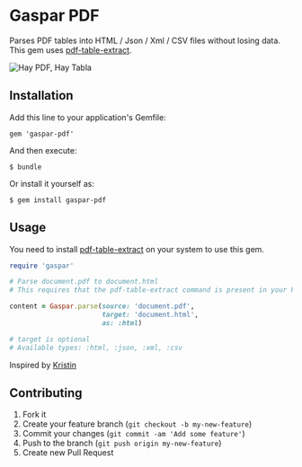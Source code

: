 # Gaspar PDF

Parses PDF tables into HTML / Json / Xml / CSV files without losing data. This gem uses  [pdf-table-extract](https://github.com/ashima/pdf-table-extract).

![Hay PDF, Hay Tabla](https://cloud.githubusercontent.com/assets/445798/17439517/82155610-5af6-11e6-9a3e-cfb0a019b1a1.jpg)

## Installation

Add this line to your application's Gemfile:

    gem 'gaspar-pdf'

And then execute:

    $ bundle

Or install it yourself as:

    $ gem install gaspar-pdf

## Usage

You need to install [pdf-table-extract](https://github.com/5rabbits/pdf-table-extract/releases) on your system to use this gem.

```ruby
require 'gaspar'

# Parse document.pdf to document.html
# This requires that the pdf-table-extract command is present in your PATH.

content = Gaspar.parse(source: 'document.pdf',
                       target: 'document.html',
                       as: :html)

# target is optional
# Available types: :html, :json, :xml, :csv
```

Inspired by [Kristin](https://github.com/ricn/kristin)

## Contributing

1. Fork it
2. Create your feature branch (`git checkout -b my-new-feature`)
3. Commit your changes (`git commit -am 'Add some feature'`)
4. Push to the branch (`git push origin my-new-feature`)
5. Create new Pull Request
